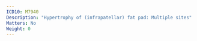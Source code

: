 ```yaml
---
ICD10: M7940
Description: "Hypertrophy of (infrapatellar) fat pad: Multiple sites"
Matters: No
Weight: 0
---
```


